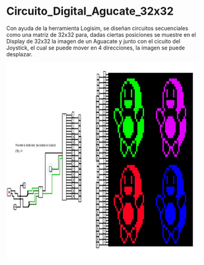 # Circuito_Digital_Agucate_32x32
Con ayuda de la herramienta Logisim, se diseñan circuitos secuenciales como una matriz de 32x32 para, dadas ciertas posiciones se muestre en el Display de 32x32 la imagen de un Aguacate y junto con el cicuito del Joystick, el cual se puede mover en 4 direcciones, la imagen se puede desplazar.


<img src="Aguacate.JPG" width="861" height="516">
